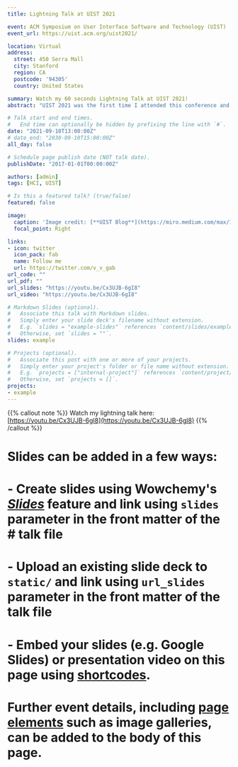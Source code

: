 ```yaml
---
title: Lightning Talk at UIST 2021

event: ACM Symposium on User Interface Software and Technology (UIST)
event_url: https://uist.acm.org/uist2021/

location: Virtual
address:
  street: 450 Serra Mall
  city: Stanford
  region: CA
  postcode: '94305'
  country: United States

summary: Watch my 60 seconds Lightning Talk at UIST 2021!
abstract: "UIST 2021 was the first time I attended this conference and my first time as a Student Volunteer! 🤩✨ I really enjoy the conference days and see really cool projects that inspire me. My [lightning talk](https://uist.acm.org/uist2021/lightningtalks.html#top) was presented in different paper sessions."

# Talk start and end times.
#   End time can optionally be hidden by prefixing the line with `#`.
date: "2021-09-10T13:00:00Z"
# date_end: "2030-09-10T15:00:00Z"
all_day: false

# Schedule page publish date (NOT talk date).
publishDate: "2017-01-01T00:00:00Z"

authors: [admin]
tags: [HCI, UIST]

# Is this a featured talk? (true/false)
featured: false

image:
  caption: 'Image credit: [**UIST Blog**](https://miro.medium.com/max/1400/1*ow_glGWRQdUIl_jLN-zEGA.jpeg)'
  focal_point: Right

links:
- icon: twitter
  icon_pack: fab
  name: Follow me
  url: https://twitter.com/v_v_gab
url_code: ""
url_pdf: ""
url_slides: "https://youtu.be/Cx3UJB-6gI8"
url_video: "https://youtu.be/Cx3UJB-6gI8"

# Markdown Slides (optional).
#   Associate this talk with Markdown slides.
#   Simply enter your slide deck's filename without extension.
#   E.g. `slides = "example-slides"` references `content/slides/example-slides.md`.
#   Otherwise, set `slides = ""`.
slides: example

# Projects (optional).
#   Associate this post with one or more of your projects.
#   Simply enter your project's folder or file name without extension.
#   E.g. `projects = ["internal-project"]` references `content/project/deep-learning/index.md`.
#   Otherwise, set `projects = []`.
projects:
- example
---
```


{{% callout note %}}
Watch my lightning talk here: [https://youtu.be/Cx3UJB-6gI8](https://youtu.be/Cx3UJB-6gI8)
{{% /callout %}}

# Slides can be added in a few ways:

# - **Create** slides using Wowchemy's [*Slides*](https://wowchemy.com/docs/managing-content/#create-slides) feature and link using `slides` parameter in the front matter of the # talk file
# - **Upload** an existing slide deck to `static/` and link using `url_slides` parameter in the front matter of the talk file
# - **Embed** your slides (e.g. Google Slides) or presentation video on this page using [shortcodes](https://wowchemy.com/docs/writing-markdown-latex/).

# Further event details, including [page elements](https://wowchemy.com/docs/writing-markdown-latex/) such as image galleries, can be added to the body of this page.
